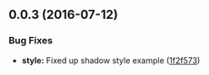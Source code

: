 <a name="0.0.3"></a>
## 0.0.3 (2016-07-12)


### Bug Fixes

* **style:** Fixed up shadow style example ([1f2f573](https://bitbucket.org/atlassian/https://bitbucket.org/atlassian/atlaskit/commits/1f2f573))



